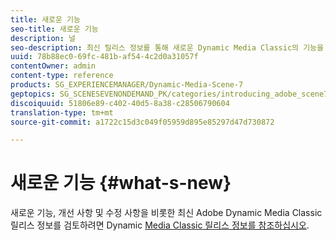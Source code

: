 ```yaml
---
title: 새로운 기능
seo-title: 새로운 기능
description: 널
seo-description: 최신 릴리스 정보를 통해 새로운 Dynamic Media Classic의 기능을 살펴보십시오.
uuid: 78b88ec0-69fc-481b-af54-4c2d0a31057f
contentOwner: admin
content-type: reference
products: SG_EXPERIENCEMANAGER/Dynamic-Media-Scene-7
geptopics: SG_SCENESEVENONDEMAND_PK/categories/introducing_adobe_scene7
discoiquuid: 51806e89-c402-40d5-8a38-c28506790604
translation-type: tm+mt
source-git-commit: a1722c15d3c049f05959d895e85297d47d730872

---
```



# 새로운 기능 {#what-s-new}

새로운 기능, 개선 사항 및 수정 사항을 비롯한 최신 Adobe Dynamic Media Classic 릴리스 정보를 검토하려면 Dynamic [Media Classic 릴리스 정보를 참조하십시오](https://marketing.adobe.com/resources/help/en_US/s7/release_notes/index.html).

